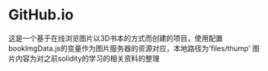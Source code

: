 # GitHub.io
这是一个基于在线浏览图片以3D书本的方式而创建的项目，使用配置bookImgData.js的变量作为图片服务器的资源对应，本地路径为'files/thump'
图片内容为对之前solidity的学习的相关资料的整理
